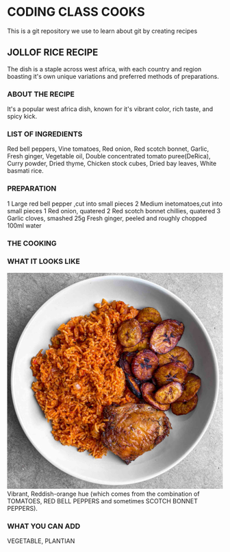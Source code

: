 # CODING CLASS COOKS
This is a git repository we use to learn about git by creating recipes

## JOLLOF RICE RECIPE
The dish is a staple across west africa, with each country and region boasting it's own unique variations and preferred methods of preparations.

### ABOUT THE RECIPE
It's a popular west africa dish, known for it's vibrant color, rich taste, and spicy kick.

### LIST OF INGREDIENTS
Red bell peppers, Vine tomatoes, Red onion, Red scotch bonnet, Garlic, Fresh ginger, Vegetable oil, Double concentrated tomato puree(DeRica), Curry powder, Dried thyme, Chicken stock cubes, Dried bay leaves, White basmati rice.

### PREPARATION
1 Large red bell pepper ,cut into small pieces
2 Medium inetomatoes,cut into small pieces
1 Red onion, quatered
2 Red scotch bonnet chillies, quatered
3 Garlic cloves, smashed
25g  Fresh ginger, peeled and roughly chopped
100ml water

### THE COOKING

### WHAT IT LOOKS LIKE

![Jollof rice with fried plantian and Chicken](jollof-rice.jpg)
Vibrant, Reddish-orange hue (which comes from the combination of TOMATOES, RED BELL PEPPERS and sometimes SCOTCH BONNET PEPPERS).

### WHAT YOU CAN ADD
VEGETABLE, PLANTIAN